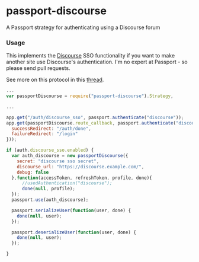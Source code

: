 # passport-discourse
A Passport strategy for authenticating using a Discourse forum

### Usage

This implements the [Discourse](https://meta.discourse.org) SSO functionality if you want to make another site use Discourse's authentication. I'm no expert at Passport - so please send pull requests.

See more on this protocol in this [thread](https://meta.discourse.org/t/using-discourse-as-a-sso-provider/32974).

```javascript
...
var passportDiscourse = require("passport-discourse").Strategy,

...

app.get("/auth/discourse_sso", passport.authenticate("discourse"));
app.get(passportDiscourse.route_callback, passport.authenticate("discourse", {
  successRedirect: "/auth/done",
  failureRedirect: "/login"
}));

if (auth.discourse_sso.enabled) {
  var auth_discourse = new passportDiscourse({
    secret: "discourse sso secret",
    discourse_url: "https://discourse.example.com/",
    debug: false
  },function(accessToken, refreshToken, profile, done){
      //usedAuthentication("discourse");
      done(null, profile);
  });
  passport.use(auth_discourse);

  passport.serializeUser(function(user, done) {
    done(null, user);
  });

  passport.deserializeUser(function(user, done) {
    done(null, user);
  });

}


```
